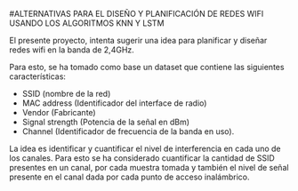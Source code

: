#ALTERNATIVAS PARA EL DISEÑO Y PLANIFICACIÓN DE REDES WIFI USANDO LOS ALGORITMOS KNN Y LSTM

El presente proyecto, intenta sugerir una idea para planificar y diseñar redes wifi en la banda de 2,4GHz.

Para esto, se ha tomado como base un dataset que contiene las siguientes características:

* SSID (nombre de la red)
* MAC address (Identificador del interface de radio)
* Vendor (Fabricante)
* Signal strength (Potencia de la señal en dBm)
* Channel (Identificador de frecuencia de la banda en uso).

La idea es identificar y cuantificar el nivel de interferencia en cada uno de los canales. Para esto se ha considerado cuantificar la cantidad de SSID presentes en un canal, por cada muestra tomada y también el nivel de señal presente en el canal dada por cada punto de acceso inalámbrico.

